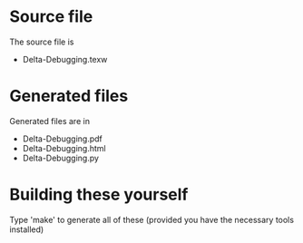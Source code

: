 # Source file

The source file is

* Delta-Debugging.texw

# Generated files

Generated files are in 

* Delta-Debugging.pdf 
* Delta-Debugging.html
* Delta-Debugging.py

# Building these yourself

Type 'make' to generate all of these (provided you have the necessary tools installed)